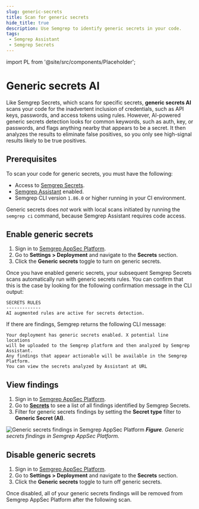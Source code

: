 ```yaml
---
slug: generic-secrets
title: Scan for generic secrets
hide_title: true
description: Use Semgrep to identify generic secrets in your code.
tags:
 - Semgrep Assistant
 - Semgrep Secrets
---
```


import PL from '@site/src/components/Placeholder';

# Generic secrets AI

Like Semgrep Secrets, which scans for specific secrets, **generic secrets AI** scans your code for the inadvertent inclusion of credentials, such as API keys, passwords, and access tokens using rules. However, AI-powered generic secrets detection looks for common keywords, such as auth, key, or passwords, and flags anything nearby that appears to be a secret. It then analyzes the results to eliminate false positives, so you only see high-signal results likely to be true positives.

## Prerequisites

To scan your code for generic secrets, you must have the following:

- Access to [Semgrep Secrets](/semgrep-secrets/getting-started).
- [Semgrep Assistant](/semgrep-assistant/getting-started) enabled.
- Semgrep CLI version `1.86.0` or higher running in your CI environment.

Generic secrets does *not* work with local scans initiated by running the `semgrep ci` command, because Semgrep Assistant requires code access.

## Enable generic secrets

1. Sign in to [<i class="fas fa-external-link fa-xs"></i> Semgrep AppSec Platform](https://semgrep.dev/login).
2. Go to **Settings > Deployment** and navigate to the **Secrets** section.
3. Click the **Generic secrets** <i class="fa-solid fa-toggle-large-on"></i> toggle to turn on generic secrets.

Once you have enabled generic secrets, your subsequent Semgrep Secrets scans automatically run with generic secrets rules. You can confirm that this is the case by looking for the following confirmation message in the CLI output:

```console
SECRETS RULES
-------------
AI augmented rules are active for secrets detection.
```

If there are findings, Semgrep returns the following CLI message: 

```console
Your deployment has generic secrets enabled. X potential line locations
will be uploaded to the Semgrep platform and then analyzed by Semgrep Assistant.
Any findings that appear actionable will be available in the Semgrep Platform.
You can view the secrets analyzed by Assistant at URL
```

## View findings

1. Sign in to [<i class="fas fa-external-link fa-xs"></i> Semgrep AppSec Platform](https://semgrep.dev/login).
1. Go to [**Secrets**](https://semgrep.dev/orgs/-/secrets?validation_state=confirmed_valid%2Cvalidation_error%2Cno_validator&tab=open&last_opened=All+time&type=AI-detected+secret+(beta)) to see a list of all findings identified by Semgrep Secrets. 
1. Filter for generic secrets findings by setting the **Secret type** filter to **Generic Secret (AI)**.

![Generic secrets findings in Semgrep AppSec Platform](/img/generic-secrets.png#md-width)
_**Figure**. Generic secrets findings in Semgrep AppSec Platform._

## Disable generic secrets

1. Sign in to [<i class="fas fa-external-link fa-xs"></i> Semgrep AppSec Platform](https://semgrep.dev/login).
2. Go to **Settings > Deployment** and navigate to the **Secrets** section.
3. Click the **Generic secrets** <i class="fa-solid fa-toggle-large-on"></i> toggle to turn off generic secrets.

Once disabled, all of your generic secrets findings will be removed from Semgrep AppSec Platform after the following scan.
